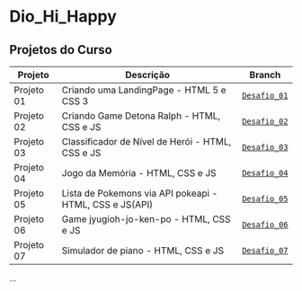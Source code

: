 # Dio_Hi_Happy

## Projetos do Curso

| Projeto | Descrição | Branch |
|--------|-----------|--------|
| Projeto 01 | Criando uma LandingPage - HTML 5 e CSS 3 | [`Desafio_01`](https://github.com/mauriciocampos1234/Dio_Hi_Happy/tree/Desafio_01) |
| Projeto 02 | Criando Game Detona Ralph - HTML, CSS e JS | [`Desafio_02`](https://github.com/mauriciocampos1234/Dio_Hi_Happy/tree/Desafio_02) |
| Projeto 03 | Classificador de Nível de Herói - HTML, CSS e JS | [`Desafio_03`](https://github.com/mauriciocampos1234/Dio_Hi_Happy/tree/Desafio_03) |
| Projeto 04 | Jogo da Memória - HTML, CSS e JS | [`Desafio_04`](https://github.com/mauriciocampos1234/Dio_Hi_Happy/tree/Desafio_04) |
| Projeto 05 | Lista de Pokemons via API pokeapi - HTML, CSS e JS(API) | [`Desafio_05`](https://github.com/mauriciocampos1234/Dio_Hi_Happy/tree/Desafio_05) |
| Projeto 06 | Game jyugioh-jo-ken-po - HTML, CSS e JS | [`Desafio_06`](https://github.com/mauriciocampos1234/Dio_Hi_Happy/tree/Desafio_06) |
| Projeto 07 | Simulador de piano - HTML, CSS e JS | [`Desafio_07`](https://github.com/mauriciocampos1234/Dio_Hi_Happy/tree/Desafio_07) |

...

